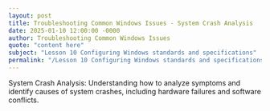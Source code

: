 ```yaml
---
layout: post
title: Troubleshooting Common Windows Issues - System Crash Analysis
date: 2025-01-10 12:00:00 -0000
author: Troubleshooting Common Windows Issues
quote: "content here"
subject: "Lesson 10 Configuring Windows standards and specifications"
permalink: "/Lesson 10 Configuring Windows standards and specifications/Troubleshooting Common Windows Issues/Troubleshooting Common Windows Issues - System Crash Analysis"
---
```


System Crash Analysis: Understanding how to analyze symptoms and identify causes of system crashes, including hardware failures and software conflicts.
